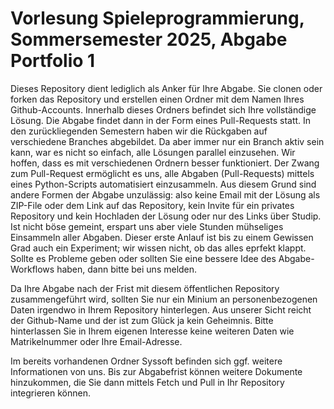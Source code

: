 # Vorlesung Spieleprogrammierung, Sommersemester 2025, Abgabe Portfolio 1

Dieses Repository dient lediglich als Anker für Ihre Abgabe. Sie clonen oder forken das Repository und erstellen einen Ordner mit dem Namen Ihres Github-Accounts. Innerhalb dieses Ordners befindet sich Ihre vollständige Lösung. Die Abgabe findet dann in der Form eines Pull-Requests statt. In den zurückliegenden Semestern haben wir die Rückgaben auf verschiedene Branches abgebildet. Da aber immer nur ein Branch aktiv sein kann, war es nicht so einfach, alle Lösungen parallel einzusehen. Wir hoffen, dass es mit verschiedenen Ordnern besser funktioniert. Der Zwang zum Pull-Request ermöglicht es uns, alle Abgaben (Pull-Requests) mittels eines Python-Scripts automatisiert einzusammeln. Aus diesem Grund sind andere Formen der Abgabe unzulässig: also keine Email mit der Lösung als ZIP-File oder dem Link auf das Repository, kein Invite für ein privates Repository und kein Hochladen der Lösung oder nur des Links über Studip. Ist nicht böse gemeint, erspart uns aber viele Stunden mühseliges Einsammeln aller Abgaben. Dieser erste Anlauf ist bis zu einem Gewissen Grad auch ein Experiment; wir wissen nicht, ob das alles eprfekt klappt. Sollte es Probleme geben oder sollten Sie eine bessere Idee des Abgabe-Workflows haben, dann bitte bei uns melden.

Da Ihre Abgabe nach der Frist mit diesem öffentlichen Repository zusammengeführt wird, sollten Sie nur ein Minium an personenbezogenen Daten irgendwo in Ihrem Repository hinterlegen. Aus unserer Sicht reicht der Github-Name und der ist zum Glück ja kein Geheimnis. Bitte hinterlassen Sie in Ihrem eigenen Interesse keine weiteren Daten wie Matrikelnummer oder Ihre Email-Adresse.

Im bereits vorhandenen Ordner Syssoft befinden sich ggf. weitere Informationen von uns. Bis zur Abgabefrist können weitere Dokumente hinzukommen, die Sie dann mittels Fetch und Pull in Ihr Repository integrieren können.
